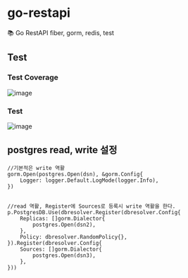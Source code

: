 # go-restapi
📚 Go RestAPI fiber, gorm, redis, test

## Test


### Test Coverage

![image](https://user-images.githubusercontent.com/68090443/209333062-d1b5650a-bf54-4524-b319-ac817c58b3c2.png)

### Test

![image](https://user-images.githubusercontent.com/68090443/209333170-058a7f81-d3f4-4a2c-9596-86efec52a24d.png)





## postgres read, write 설정


    //기본적은 write 역활
	gorm.Open(postgres.Open(dsn), &gorm.Config{
		Logger: logger.Default.LogMode(logger.Info),
	})
	

    //read 역활, Register에 Sources로 등록시 write 역활을 한다.
	p.PostgresDB.Use(dbresolver.Register(dbresolver.Config{
		Replicas: []gorm.Dialector{
			postgres.Open(dsn2),
		},
		Policy: dbresolver.RandomPolicy{},
	}).Register(dbresolver.Config{
		Sources: []gorm.Dialector{
			postgres.Open(dsn3),
		},
	}))
	
